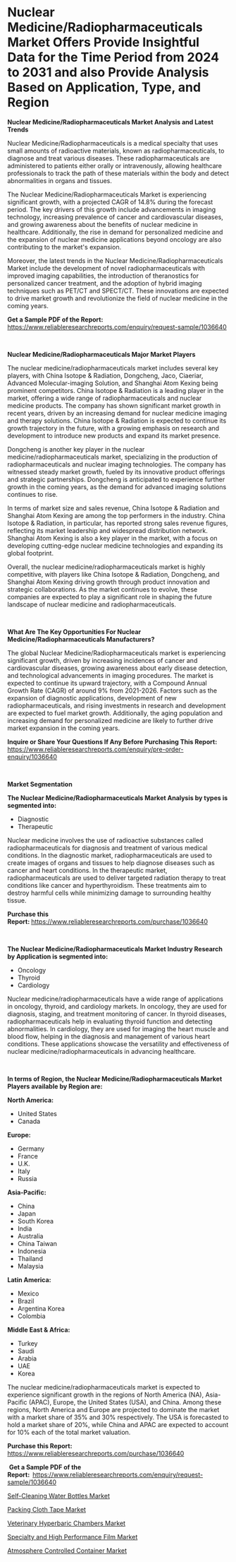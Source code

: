 <p><h1>Nuclear Medicine/Radiopharmaceuticals Market Offers Provide Insightful Data for the Time Period from 2024 to 2031 and also Provide Analysis Based on Application, Type, and Region</h1></p><p><strong>Nuclear Medicine/Radiopharmaceuticals Market Analysis and Latest Trends</strong></p>
<p><p>Nuclear Medicine/Radiopharmaceuticals is a medical specialty that uses small amounts of radioactive materials, known as radiopharmaceuticals, to diagnose and treat various diseases. These radiopharmaceuticals are administered to patients either orally or intravenously, allowing healthcare professionals to track the path of these materials within the body and detect abnormalities in organs and tissues.</p><p>The Nuclear Medicine/Radiopharmaceuticals Market is experiencing significant growth, with a projected CAGR of 14.8% during the forecast period. The key drivers of this growth include advancements in imaging technology, increasing prevalence of cancer and cardiovascular diseases, and growing awareness about the benefits of nuclear medicine in healthcare. Additionally, the rise in demand for personalized medicine and the expansion of nuclear medicine applications beyond oncology are also contributing to the market's expansion.</p><p>Moreover, the latest trends in the Nuclear Medicine/Radiopharmaceuticals Market include the development of novel radiopharmaceuticals with improved imaging capabilities, the introduction of theranostics for personalized cancer treatment, and the adoption of hybrid imaging techniques such as PET/CT and SPECT/CT. These innovations are expected to drive market growth and revolutionize the field of nuclear medicine in the coming years.</p></p>
<p><strong>Get a Sample PDF of the Report:&nbsp;</strong> <a href="https://www.reliableresearchreports.com/enquiry/request-sample/1036640">https://www.reliableresearchreports.com/enquiry/request-sample/1036640</a></p>
<p>&nbsp;</p>
<p><strong>Nuclear Medicine/Radiopharmaceuticals Major Market Players</strong></p>
<p><p>The nuclear medicine/radiopharmaceuticals market includes several key players, with China Isotope & Radiation, Dongcheng, Jaco, Ciaeriar, Advanced Molecular-imaging Solution, and Shanghai Atom Kexing being prominent competitors. China Isotope & Radiation is a leading player in the market, offering a wide range of radiopharmaceuticals and nuclear medicine products. The company has shown significant market growth in recent years, driven by an increasing demand for nuclear medicine imaging and therapy solutions. China Isotope & Radiation is expected to continue its growth trajectory in the future, with a growing emphasis on research and development to introduce new products and expand its market presence.</p><p>Dongcheng is another key player in the nuclear medicine/radiopharmaceuticals market, specializing in the production of radiopharmaceuticals and nuclear imaging technologies. The company has witnessed steady market growth, fueled by its innovative product offerings and strategic partnerships. Dongcheng is anticipated to experience further growth in the coming years, as the demand for advanced imaging solutions continues to rise.</p><p>In terms of market size and sales revenue, China Isotope & Radiation and Shanghai Atom Kexing are among the top performers in the industry. China Isotope & Radiation, in particular, has reported strong sales revenue figures, reflecting its market leadership and widespread distribution network. Shanghai Atom Kexing is also a key player in the market, with a focus on developing cutting-edge nuclear medicine technologies and expanding its global footprint.</p><p>Overall, the nuclear medicine/radiopharmaceuticals market is highly competitive, with players like China Isotope & Radiation, Dongcheng, and Shanghai Atom Kexing driving growth through product innovation and strategic collaborations. As the market continues to evolve, these companies are expected to play a significant role in shaping the future landscape of nuclear medicine and radiopharmaceuticals.</p></p>
<p>&nbsp;</p>
<p><strong>What Are The Key Opportunities For Nuclear Medicine/Radiopharmaceuticals Manufacturers?</strong></p>
<p><p>The global Nuclear Medicine/Radiopharmaceuticals market is experiencing significant growth, driven by increasing incidences of cancer and cardiovascular diseases, growing awareness about early disease detection, and technological advancements in imaging procedures. The market is expected to continue its upward trajectory, with a Compound Annual Growth Rate (CAGR) of around 9% from 2021-2026. Factors such as the expansion of diagnostic applications, development of new radiopharmaceuticals, and rising investments in research and development are expected to fuel market growth. Additionally, the aging population and increasing demand for personalized medicine are likely to further drive market expansion in the coming years.</p></p>
<p><strong>Inquire or Share Your Questions If Any Before Purchasing This Report:</strong> <a href="https://www.reliableresearchreports.com/enquiry/pre-order-enquiry/1036640">https://www.reliableresearchreports.com/enquiry/pre-order-enquiry/1036640</a></p>
<p>&nbsp;</p>
<p><strong>Market Segmentation</strong></p>
<p><strong>The Nuclear Medicine/Radiopharmaceuticals Market Analysis by types is segmented into:</strong></p>
<p><ul><li>Diagnostic</li><li>Therapeutic</li></ul></p>
<p><p>Nuclear medicine involves the use of radioactive substances called radiopharmaceuticals for diagnosis and treatment of various medical conditions. In the diagnostic market, radiopharmaceuticals are used to create images of organs and tissues to help diagnose diseases such as cancer and heart conditions. In the therapeutic market, radiopharmaceuticals are used to deliver targeted radiation therapy to treat conditions like cancer and hyperthyroidism. These treatments aim to destroy harmful cells while minimizing damage to surrounding healthy tissue.</p></p>
<p><strong>Purchase this Report:&nbsp;</strong><a href="https://www.reliableresearchreports.com/purchase/1036640">https://www.reliableresearchreports.com/purchase/1036640</a></p>
<p>&nbsp;</p>
<p><strong>The Nuclear Medicine/Radiopharmaceuticals Market Industry Research by Application is segmented into:</strong></p>
<p><ul><li>Oncology</li><li>Thyroid</li><li>Cardiology</li></ul></p>
<p><p>Nuclear medicine/radiopharmaceuticals have a wide range of applications in oncology, thyroid, and cardiology markets. In oncology, they are used for diagnosis, staging, and treatment monitoring of cancer. In thyroid diseases, radiopharmaceuticals help in evaluating thyroid function and detecting abnormalities. In cardiology, they are used for imaging the heart muscle and blood flow, helping in the diagnosis and management of various heart conditions. These applications showcase the versatility and effectiveness of nuclear medicine/radiopharmaceuticals in advancing healthcare.</p></p>
<p>&nbsp;</p>
<p><strong>In terms of Region, the Nuclear Medicine/Radiopharmaceuticals Market Players available by Region are:</strong></p>
<p>
    <p> <strong> North America: </strong>
        <ul>
            <li>United States</li>
            <li>Canada</li>
        </ul>
        </p> 
    <p> <strong> Europe: </strong>
        <ul>
            <li>Germany</li>
            <li>France</li>
            <li>U.K.</li>
            <li>Italy</li>
            <li>Russia</li>
        </ul>
        </p> 
    <p> <strong> Asia-Pacific: </strong>
        <ul>
            <li>China</li>
            <li>Japan</li>
            <li>South Korea</li>
            <li>India</li>
            <li>Australia</li>
            <li>China Taiwan</li>
            <li>Indonesia</li>
            <li>Thailand</li>
            <li>Malaysia</li>
        </ul>
        </p> 
    <p> <strong> Latin America: </strong>
        <ul>
            <li>Mexico</li>
            <li>Brazil</li>
            <li>Argentina Korea</li>
            <li>Colombia</li>
        </ul>
        </p> 
    <p> <strong> Middle East & Africa: </strong>
        <ul>
            <li>Turkey</li>
            <li>Saudi</li>
            <li>Arabia</li>
            <li>UAE</li>
            <li>Korea</li>
        </ul>
    </p>
    </p>
<p><p>The nuclear medicine/radiopharmaceuticals market is expected to experience significant growth in the regions of North America (NA), Asia-Pacific (APAC), Europe, the United States (USA), and China. Among these regions, North America and Europe are projected to dominate the market with a market share of 35% and 30% respectively. The USA is forecasted to hold a market share of 20%, while China and APAC are expected to account for 10% each of the total market valuation.</p></p>
<p><strong>Purchase this Report: </strong><a href="https://www.reliableresearchreports.com/purchase/1036640">https://www.reliableresearchreports.com/purchase/1036640</a></p>
<p>&nbsp;<strong>Get a Sample PDF of the Report:&nbsp;&nbsp;</strong><a href="https://www.reliableresearchreports.com/enquiry/request-sample/1036640">https://www.reliableresearchreports.com/enquiry/request-sample/1036640</a></p>
<p><strong></strong></p>
<p><p><a href="https://issuu.com/reportprime-2/docs/self-cleaning-water-bottles-market-size-2030.pptx">Self-Cleaning Water Bottles Market</a></p><p><a href="https://github.com/sonuprakash1/Market-Research-Report-List-1/blob/main/packing-cloth-tape-market.md">Packing Cloth Tape Market</a></p><p><a href="https://issuu.com/reportprime-2/docs/veterinary-hyperbaric-chambers-market-size-2030.pp">Veterinary Hyperbaric Chambers Market</a></p><p><a href="https://github.com/laholand/Market-Research-Report-List-1/blob/main/specialty-and-high-performance-film-market.md">Specialty and High Performance Film Market</a></p><p><a href="https://github.com/jhcraigie/Market-Research-Report-List-1/blob/main/atmosphere-controlled-container-market.md">Atmosphere Controlled Container Market</a></p></p>